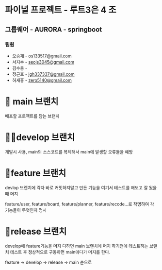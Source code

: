 # 파이널 프로젝트 - 루트3은 4 조

## 그룹웨어 - AURORA - springboot

### 팀원
* 오승재 - os133517@gmail.com
* 서지수 - seojs3045@gmail.com
* 김수용 -
* 정근호 - jgh337337@gmail.com
* 허재홍 - zero5140@gmail.com

# 🏁 main 브랜치

배포할 프로젝트를 담는 브랜치 

# 👨‍💻develop 브랜치

개발시 사용, main의 소스코드를 복제해서 main에 발생할 오류들을 예방
# 🤔feature 브랜치

devlop 브랜치에 각자 바로 커밋하지말고 만든 기능을 여기서 테스트를 해보고 잘 됬을 때 머지

feature/user, feature/board, feature/planner, feature/recode...로 작명하여 각 기능들이 무엇인지 명시

# 🔎release 브랜치

develop에 feature기능을 머지 다하면 main 브랜치에 머지 하기전에 테스트하는 브랜치 테스트 후 정상적으로 구동하면 main에다가 머지를 한다.

feature => develop => release => main 순으로 
